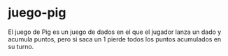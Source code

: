 # juego-pig
El juego de Pig es un juego de dados en el que el jugador lanza un dado y acumula puntos, pero si saca un 1 pierde todos los puntos acumulados en su turno.
